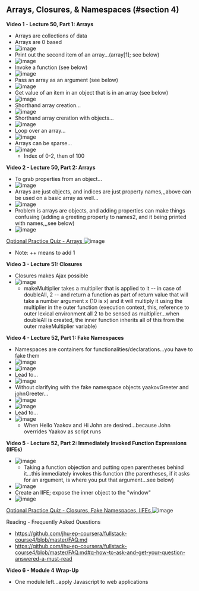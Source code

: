 ## Arrays, Closures, & Namespaces (#section 4)

**Video 1 - Lecture 50, Part 1: Arrays**
- Arrays are collections of data
- Arrays are 0 based
- ![image](https://github.com/user-attachments/assets/51a0f62f-0131-46f9-b862-be937711d028)
- Print out the second item of an array...(array[1]; see below)
- ![image](https://github.com/user-attachments/assets/ac1d11e0-8775-4b27-9ccf-e391d92ea24f)
- Invoke a function (see below)
- ![image](https://github.com/user-attachments/assets/e24678a0-b62a-420c-9859-db1ef24c924a)
- Pass an array as an argument (see below)
- ![image](https://github.com/user-attachments/assets/77efbffd-1737-4388-a588-b77ed03b7db9)
- Get value of an item in an object that is in an array (see below)
- ![image](https://github.com/user-attachments/assets/acabdd42-94cc-4d1c-bec8-87fbabf68837)
- Shorthand array creation...
- ![image](https://github.com/user-attachments/assets/34b86782-bd3e-444d-8b29-3d0ca0c8427c)
- Shorthand array creration with objects...
- ![image](https://github.com/user-attachments/assets/a50ab797-8da1-405a-b3d8-48576ff7db0c)
- Loop over an array...
- ![image](https://github.com/user-attachments/assets/3b51f261-27ac-41f4-b21f-0b5763a7e80b)
- Arrays can be sparse...
- ![image](https://github.com/user-attachments/assets/b9b67c36-209a-4dee-bb30-98b7d719ad55)
  - Index of 0-2, then of 100

**Video 2 - Lecture 50, Part 2: Arrays**
- To grab properties from an object...
- ![image](https://github.com/user-attachments/assets/47a76b73-d9af-4a06-aa0e-583b3dc1bd76)
- Arrays are just objects, and indices are just property names,,,above can be used on a basic array as well...
- ![image](https://github.com/user-attachments/assets/cf0b22af-0816-4bd9-896e-bae6c3558e09)
- Problem is arrays are objects, and adding properties can make things confusing (adding a greeting property to names2, and it being printed with names,,,see below)
- ![image](https://github.com/user-attachments/assets/d0b33fc8-c3fe-4586-b398-e4a7b594c9f8)

<ins> Optional Practice Quiz - Arrays </ins>
![image](https://github.com/user-attachments/assets/f49f2e4b-4433-487a-b478-3e37d5eaff20)
- Note: ++ means to add 1

**Video 3 - Lecture 51: Closures**
- Closures makes Ajax possible
- ![image](https://github.com/user-attachments/assets/ae7e9660-9404-4c81-835d-c6befee966a5)
  - makeMultiplier takes a multiplier that is applied to it -- in case of doubleAll, 2 -- and return a function as part of return value that will take a number argument x (10 is x) and it will multiply it using the multiplier in the outer function (execution context, this, reference to outer lexical environment all 2 to be sensed as multiplier...when doubleAll is created, the inner function inherits all of this from the outer makeMultiplier variable)

**Video 4 - Lecture 52, Part 1: Fake Namespaces**
- Namespaces are containers for functionalities/declarations...you have to fake them
- ![image](https://github.com/user-attachments/assets/135fef38-3b93-48a7-9055-8039e8b3d39d)
- ![image](https://github.com/user-attachments/assets/45281718-d700-4262-b14a-4f6264dae099)
- Lead to...
- ![image](https://github.com/user-attachments/assets/78b55a5a-af8e-4614-ad3a-f2b9490d4e01)
- Without clarifying with the fake namespace objects yaakovGreeter and johnGreeter...
- ![image](https://github.com/user-attachments/assets/d674b68a-a1ae-4493-9cf0-77a8614d3c58)
- ![image](https://github.com/user-attachments/assets/3702efa0-f3db-4116-bea4-82cac210f839)
- Lead to...
- ![image](https://github.com/user-attachments/assets/de6b1f66-9a83-4b68-bc11-22a63526cc88)
  - When Hello Yaakov and Hi John are desired...because John overrides Yaakov as script runs

**Video 5 - Lecture 52, Part 2: Immediately Invoked Function Expressions (IIFEs)**
- ![image](https://github.com/user-attachments/assets/80a659d3-5cbd-4e87-8322-3b59fbd82ce9)
  - Taking a function objection and putting open parentheses behind it...this immediately invokes this function (the parentheses, if it asks for an argument, is where you put that argument...see below)
- ![image](https://github.com/user-attachments/assets/b574a897-f7dc-4bc6-8686-a8228b364306)
- Create an IIFE; expose the inner object to the "window"
- ![image](https://github.com/user-attachments/assets/9c533b2e-7aac-4c1e-b9a9-a75db8ae2ee8)

<ins> Optional Practice Quiz - Closures, Fake Namespaces, IIFEs </ins>
![image](https://github.com/user-attachments/assets/a70fa9e7-7113-42cf-aa4b-86db35d1c687)

Reading - Frequently Asked Questions
- https://github.com/jhu-ep-coursera/fullstack-course4/blob/master/FAQ.md
- https://github.com/jhu-ep-coursera/fullstack-course4/blob/master/FAQ.md#q-how-to-ask-and-get-your-question-answered-a-must-read

**Video 6 - Module 4 Wrap-Up**
- One module left...apply Javascript to web applications

